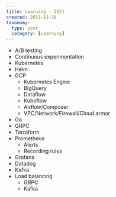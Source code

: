 ```yaml
---
title: Learning - 2021
created: 2021-12-18
taxonomy:
  type: post
  category: [Learning]
---
```


* A/B testing
* Continuous experimentation
* Kubernetes
* Helm
* GCP
	* Kubernetes Engine
	* BigQuery
	* Dataflow
	* Kubeflow
	* Airflow/Composer
	* VPC/Network/Firewall/Cloud armor
* Go
* GRPC
* Terraform
* Prometheus
	* Alerts
	* Recording rules
* Grafana
* Datadog
* Kafka
* Load balancing
	* GRPC
	* Kafka

